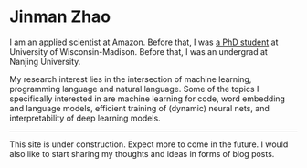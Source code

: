 # Jinman Zhao

I am an applied scientist at Amazon. 
Before that, I was [a PhD student](http://pages.cs.wisc.edu/~jz/) at University of Wisconsin-Madison.
Before that, I was an undergrad at Nanjing University.

My research interest lies in the intersection of machine learning, programming language and natural language. 
Some of the topics I specifically interested in are machine learning for code, word embedding and language models, efficient training of (dynamic) neural nets, and interpretability of deep learning models.

---
This site is under construction. Expect more to come in the future. I would also like to start sharing my thoughts and ideas in forms of blog posts. 
